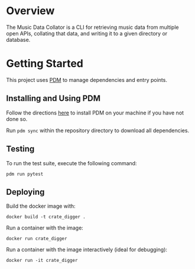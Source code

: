 # Overview
The Music Data Collator is a CLI for retrieving music data from multiple open APIs, collating that data, and writing it to a given directory or database.
# Getting Started
This project uses [PDM](https://pdm-project.org/latest/) to manage dependencies and entry points.
## Installing and Using PDM
Follow the directions [here](https://pdm-project.org/latest/) to install PDM on your machine if you have not done so.

Run `pdm sync` within the repository directory to download all dependencies.

## Testing
To run the test suite, execute the following command:
```
pdm run pytest
```

## Deploying
Build the docker image with:
```
docker build -t crate_digger .
```

Run a container with the image:
```
docker run crate_digger
```

Run a container with the image interactively (ideal for debugging):
```
docker run -it crate_digger
```
